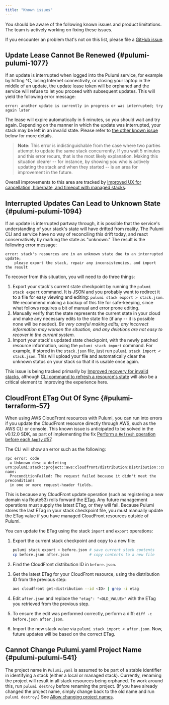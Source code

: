 ```yaml
---
title: "Known issues"
---
```


You should be aware of the following known issues and product limitations.  The team is actively working on fixing these issues.

If you encounter an problem that's not on this list, please file a [GitHub issue](https://github.com/pulumi/pulumi/issues/new). 

## Update Lease Cannot Be Renewed {#pulumi-pulumi-1077}

If an update is interrupted when logged into the Pulumi service, for example by hitting ^C, losing Internet connectivity, or closing your laptop in the middle of an update, the update lease token will be orphaned and the service will refuse to let you proceed with subsequent updates.  This will yield the following error message:

    error: another update is currently in progress or was interrupted; try again later

The lease will expire automatically in 5 minutes, so you should wait and try again.  Depending on the manner in which the update was interrupted, your stack may be left in an invalid state.  Please refer to [the other known issue](#pulumi-pulumi-1094) below for more details.

> **Note:** This error is indistinguishable from the case where two parties attempt to update the same stack concurrently.  If you wait 5 minutes and this error recurs, that is the most likely explanation.  Making this situation clearer -- for instance, by showing you who is actively updating the stack and when they started -- is an area for improvement in the future.

Overall improvements to this area are tracked by [Improved UX for cancellation, hibernate, and timeout with managed stacks](https://github.com/pulumi/pulumi/issues/1077).

## Interrupted Updates Can Lead to Unknown State {#pulumi-pulumi-1094}

If an update is interrupted partway through, it is possible that the service's understanding of your stack's state will have drifted from reality.  The Pulumi CLI and service have no way of reconciling this drift today, and react conservatively by marking the state as "unknown."  The result is the following error message:

    error: stack's resources are in an unknown state due to an interrupted update;
        please export the stack, repair any inconsistencies, and import the result

To recover from this situation, you will need to do three things:

1. Export your stack's current state checkpoint by running the `pulumi stack export` command.  It is JSON and you probably want to redirect it to a file for easy viewing and editing: `pulumi stack export > stack.json`.  We recommend making a backup of this file for safe-keeping, since what follows requires a bit of manual and error prone editing.
2. Manually verify that the state represents the current state in your cloud and make any necessary edits to the state file (if any -- it is possible none will be needed).  *Be very careful making edits; any incorrect information may worsen the situation, and any deletions are not easy to recover in the current system.*
3. Import your stack's updated state checkpoint, with the newly patched resource information, using the `pulumi stack import` command.  For example, if stored in the `stack.json` file, just run `pulumi stack import < stack.json`.  This will upload your file and automatically clear the unknown status on your stack so that it is usable once again.

This issue is being tracked primarily by [Improved recovery for invalid stacks](https://github.com/pulumi/pulumi/issues/1094), although [CLI command to refresh a resource's state](https://github.com/pulumi/pulumi/issues/1081) will also be a critical element to improving the experience here.

## CloudFront ETag Out Of Sync {#pulumi-terraform-57}

When using AWS CloudFront resources with Pulumi, you can run into errors if you update the CloudFront resource directly through AWS, such as the AWS CLI or console. This known issue is anticipated to be solved in the v0.12.0 SDK, as part of implementing the fix [Perform a `Refresh` operation before each `Apply` #57](https://github.com/pulumi/pulumi-terraform/issues/57).

The CLI will show an error such as the following:

```
rpc error: code
  = Unknown desc = deleting urn:pulumi:stack::project::aws:cloudfront/distribution:Distribution::cdn-name:
  PreconditionFailed: The request failed because it didn't meet the preconditions
  in one or more request-header fields.
```

This is because any CloudFront update operation (such as registering a new domain via Route53) rolls forward the [ETag](https://en.wikipedia.org/wiki/HTTP_ETag). Any future management operations must supply the latest ETag, or they will fail. Because Pulumi stores the last ETag in your stack checkpoint file, you must manually update the ETag value if you have managed CloudFront resources outside of Pulumi.

You can update the ETag using the stack `import` and `export` operations:

1.  Export the current stack checkpoint and copy to a new file:

    ```bash
    pulumi stack export > before.json # save current stack contents
    cp before.json after.json         # copy contents to a new file
    ```

1.  Find the CloudFront distribution ID in `before.json`.

1.  Get the latest ETag for your CloudFront resource, using the distribution ID from the previous step:

    ```bash
    aws cloudfront get-distribution --id <ID> | grep -i etag
    ```

1.  Edit `after.json` and replace the `"etag": "<OLD_VALUE>"` with the ETag you retrieved from the previous step.

1.  To ensure the edit was performed correctly, perform a diff: `diff -c before.json after.json`.

1.  Import the new stack value via `pulumi stack import < after.json`. Now, future updates will be based on the correct ETag.

## Cannot Change Pulumi.yaml Project Name {#pulumi-pulumi-541}

The project name in `Pulumi.yaml` is assumed to be part of a stable identifier in identifying a stack (either a local or managed stack).  Currently, renaming the project will result in all stack resources being orphaned. To work around this, run `pulumi destroy` before renaming the project.  (If you have already changed the project name, simply change back to the old name and run `pulumi destroy`.)  See [Allow changing project names](https://github.com/pulumi/pulumi/issues/950).
